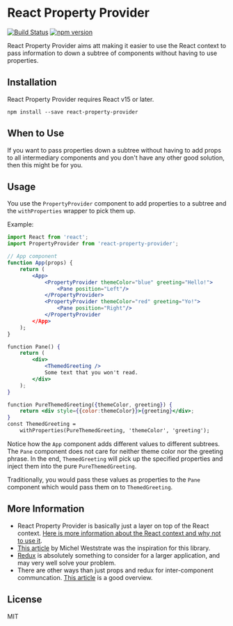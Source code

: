 # React Property Provider

[![Build Status](https://travis-ci.org/AlbinTheander/react-property-provider.svg?branch=master)](https://travis-ci.org/AlbinTheander/react-property-provider) [![npm version](https://img.shields.io/npm/v/react-property-provider.svg)](https://www.npmjs.com/package/react-property-provider)

React Property Provider aims att making it easier to use the React context to
pass information to down a subtree of components without having to use properties.

## Installation
React Property Provider requires React v15 or later.
```
npm install --save react-property-provider
```

## When to Use

If you want to pass properties down a subtree without having to add props
to all intermediary components and you don't have any other good solution,
then this might be for you.

## Usage
You use the `PropertyProvider` component to add properties to a subtree and the
`withProperties` wrapper to pick them up.

Example:
```jsx
import React from 'react';
import PropertyProvider from 'react-property-provider';

// App component
function App(props) {
    return (
        <App>
            <PropertyProvider themeColor="blue" greeting="Hello!">
                <Pane position="Left"/>
            </PropertyProvider>
            <PropertyProvider themeColor="red" greeting="Yo!">
                <Pane position="Right"/>
            </PropertyProvider
        </App>
    );
}

function Pane() {
    return (
        <div>
            <ThemedGreeting />
            Some text that you won't read.
        </div>
    );
}

function PureThemedGreeting({themeColor, greeting}) {
    return <div style={{color:themeColor}}>{greeting}</div>;
}
const ThemedGreeting =
    withProperties(PureThemedGreeting, 'themeColor', 'greeting');
```

Notice how the `App` component adds different values to different subtrees.
The `Pane` component does not care for neither theme color nor the greeting
phrase. In the end, `ThemedGreeting` will pick up the specified properties
and inject them into the pure `PureThemedGreeting`.

Traditionally, you would pass these values as properties to the `Pane`
component which would pass them on to `ThemedGreeting`.

## More Information

* React Property Provider is basically just a layer on top of the React context. [Here is more information about the React context and why not to use it](https://facebook.github.io/react/docs/context.html).
* [This article](https://medium.com/@mweststrate/how-to-safely-use-react-context-b7e343eff076) by Michel Weststrate was the inspiration for this library.
* [Redux](https://github.com/reactjs/react-router-redux) is absolutely something to consider for a larger application, and may very well solve your problem.
* There are other ways than just props and redux for inter-component communcation. [This article](http://andrewhfarmer.com/component-communication/) is a good overview.

## License

MIT
